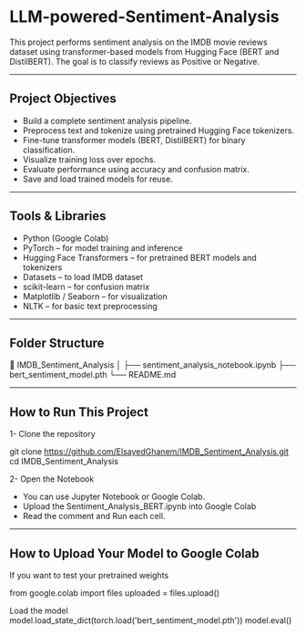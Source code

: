 # LLM-powered-Sentiment-Analysis

This project performs sentiment analysis on the IMDB movie reviews dataset using transformer-based models from Hugging Face (BERT and DistilBERT). The goal is to classify reviews as Positive or Negative.

---
## Project Objectives
- Build a complete sentiment analysis pipeline.
- Preprocess text and tokenize using pretrained Hugging Face tokenizers.
- Fine-tune transformer models (BERT, DistilBERT) for binary classification.
- Visualize training loss over epochs.
- Evaluate performance using accuracy and confusion matrix.
- Save and load trained models for reuse.
---
##  Tools & Libraries
- Python (Google Colab)
- PyTorch – for model training and inference
- Hugging Face Transformers – for pretrained BERT models and tokenizers
- Datasets – to load IMDB dataset
- scikit-learn – for confusion matrix
- Matplotlib / Seaborn – for visualization
- NLTK – for basic text preprocessing
---
##   Folder Structure
📂 IMDB_Sentiment_Analysis
│
├── sentiment_analysis_notebook.ipynb
├── bert_sentiment_model.pth
└── README.md

---
##   How to Run This Project
1-  Clone the repository

git clone https://github.com/ElsayedGhanem/IMDB_Sentiment_Analysis.git
cd IMDB_Sentiment_Analysis

2- Open the Notebook
- You can use Jupyter Notebook or Google Colab.
- Upload the Sentiment_Analysis_BERT.ipynb into Google Colab
- Read the comment and Run each cell.

---
##   How to Upload Your Model to Google Colab

If you want to test your pretrained weights

from google.colab import files
uploaded = files.upload()

Load the model
model.load_state_dict(torch.load('bert_sentiment_model.pth'))
model.eval()



